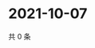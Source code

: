 # 2021-10-07

共 0 条

<!-- BEGIN WEIBO -->
<!-- 最后更新时间 Thu Oct 07 2021 22:08:11 GMT+0800 (China Standard Time) -->

<!-- END WEIBO -->

